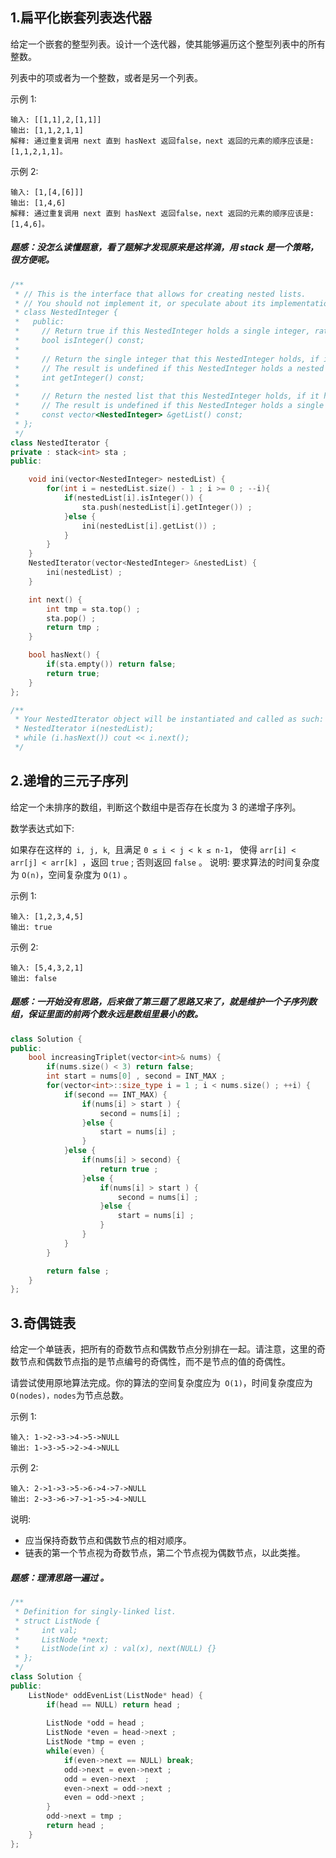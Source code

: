 ## 1.扁平化嵌套列表迭代器
给定一个嵌套的整型列表。设计一个迭代器，使其能够遍历这个整型列表中的所有整数。

列表中的项或者为一个整数，或者是另一个列表。

示例 1:
```
输入: [[1,1],2,[1,1]]
输出: [1,1,2,1,1]
解释: 通过重复调用 next 直到 hasNext 返回false，next 返回的元素的顺序应该是: [1,1,2,1,1]。
```
示例 2:
```
输入: [1,[4,[6]]]
输出: [1,4,6]
解释: 通过重复调用 next 直到 hasNext 返回false，next 返回的元素的顺序应该是: [1,4,6]。
```

##### 题感：没怎么读懂题意，看了题解才发现原来是这样滴，用 stack 是一个策略，很方便呢。
```C++
/**
 * // This is the interface that allows for creating nested lists.
 * // You should not implement it, or speculate about its implementation
 * class NestedInteger {
 *   public:
 *     // Return true if this NestedInteger holds a single integer, rather than a nested list.
 *     bool isInteger() const;
 *
 *     // Return the single integer that this NestedInteger holds, if it holds a single integer
 *     // The result is undefined if this NestedInteger holds a nested list
 *     int getInteger() const;
 *
 *     // Return the nested list that this NestedInteger holds, if it holds a nested list
 *     // The result is undefined if this NestedInteger holds a single integer
 *     const vector<NestedInteger> &getList() const;
 * };
 */
class NestedIterator {
private : stack<int> sta ; 
public:

    void ini(vector<NestedInteger> nestedList) {
        for(int i = nestedList.size() - 1 ; i >= 0 ; --i){
            if(nestedList[i].isInteger()) {
                sta.push(nestedList[i].getInteger()) ; 
            }else {
                ini(nestedList[i].getList()) ; 
            }
        }
    }
    NestedIterator(vector<NestedInteger> &nestedList) {
        ini(nestedList) ; 
    }

    int next() {
        int tmp = sta.top() ; 
        sta.pop() ; 
        return tmp ; 
    }

    bool hasNext() {
        if(sta.empty()) return false; 
        return true; 
    }
};

/**
 * Your NestedIterator object will be instantiated and called as such:
 * NestedIterator i(nestedList);
 * while (i.hasNext()) cout << i.next();
 */
```

## 2.递增的三元子序列

给定一个未排序的数组，判断这个数组中是否存在长度为 3 的递增子序列。

数学表达式如下:

如果存在这样的` i, j, k`,  且满足 `0 ≤ i < j < k ≤ n-1`，
使得 `arr[i] < arr[j] < arr[k] `，返回 `true` ; 否则返回 `false` 。
说明: 要求算法的时间复杂度为 `O(n)`，空间复杂度为 `O(1)` 。

示例 1:
```
输入: [1,2,3,4,5]
输出: true
```
示例 2:
```
输入: [5,4,3,2,1]
输出: false
```

##### 题感：一开始没有思路，后来做了第三题了思路又来了，就是维护一个子序列数组，保证里面的前两个数永远是数组里最小的数。

```C++
class Solution {
public:
    bool increasingTriplet(vector<int>& nums) {
        if(nums.size() < 3) return false; 
        int start = nums[0] , second = INT_MAX ;
        for(vector<int>::size_type i = 1 ; i < nums.size() ; ++i) {
            if(second == INT_MAX) {
                if(nums[i] > start ) {
                    second = nums[i] ; 
                }else {
                    start = nums[i] ; 
                }
            }else {
                if(nums[i] > second) {
                    return true ; 
                }else { 
                    if(nums[i] > start ) {
                        second = nums[i] ; 
                    }else {
                        start = nums[i] ;
                    }
                }
            }
        }

        return false ;
    }
};
```
## 3.奇偶链表
给定一个单链表，把所有的奇数节点和偶数节点分别排在一起。请注意，这里的奇数节点和偶数节点指的是节点编号的奇偶性，而不是节点的值的奇偶性。

请尝试使用原地算法完成。你的算法的空间复杂度应为` O(1)`，时间复杂度应为` O(nodes)，nodes `为节点总数。

示例 1:
```
输入: 1->2->3->4->5->NULL
输出: 1->3->5->2->4->NULL
```

示例 2:
```
输入: 2->1->3->5->6->4->7->NULL 
输出: 2->3->6->7->1->5->4->NULL
```

说明:
* 应当保持奇数节点和偶数节点的相对顺序。
* 链表的第一个节点视为奇数节点，第二个节点视为偶数节点，以此类推。

##### 题感：理清思路一遍过 。 

```C++
/**
 * Definition for singly-linked list.
 * struct ListNode {
 *     int val;
 *     ListNode *next;
 *     ListNode(int x) : val(x), next(NULL) {}
 * };
 */
class Solution {
public:
    ListNode* oddEvenList(ListNode* head) {
        if(head == NULL) return head ; 
        
        ListNode *odd = head ;
        ListNode *even = head->next ; 
        ListNode *tmp = even ; 
        while(even) {
            if(even->next == NULL) break;
            odd->next = even->next ;
            odd = even->next  ; 
            even->next = odd->next ; 
            even = odd->next ;
        }
        odd->next = tmp ; 
        return head ; 
    }
};
```

